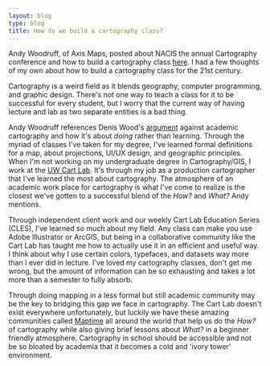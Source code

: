 ```yaml
---
layout: blog
type: blog
title: How do we build a cartography class?
---
```


Andy Woodruff, of Axis Maps, posted about NACIS the annual Cartography conference and how to build a cartography class <a title="here" href="http://andywoodruff.com/blog/on-practical-cartography/" target="_blank">here</a>. I had a few thoughts of my own about how to build a cartography class for the 21st century.

Cartography is a weird field as it blends geography, computer programming, and graphic design. There's not one way to teach a class for it to be successful for every student, but I worry that the current way of having lecture and lab as two separate entities is a bad thing.

Andy Woodruff references Denis Wood's <a title="argument" href="http://cartographicperspectives.org/index.php/journal/article/view/cp45-wood/552" target="_blank">argument</a> against academic cartography and how it's about <em>doing</em> rather than learning. Through the myriad of classes I've taken for my degree, I've learned formal definitions for a map, about projections, UI/UX design, and geographic principles. When I'm not working on my undergraduate degree in Cartography/GIS, I work at the <a title="UW Cart Lab" href="http://geography.wisc.edu/cartography" target="_blank">UW Cart Lab</a>. It's through my job as a production cartographer that I've learned the most about cartography. The atmosphere of an academic work place for cartography is what I've come to realize is the closest we've gotten to a successful blend of the <em>How?</em> and<em> What?</em> Andy mentions.

Through independent client work and our weekly Cart Lab Education Series (CLES), I've learned so much about my field. Any class can make you use Adobe Illustrator or ArcGIS, but being in a collaborative community like the Cart Lab has taught me how to actually use it in an efficient and useful way. I think about why I use certain colors, typefaces, and datasets way more than I ever did in lecture. I've loved my cartography classes, don't get me wrong, but the amount of information can be so exhausting and takes a lot more than a semester to fully absorb.

Through doing mapping in a less formal but still academic community may be the key to bridging this gap we face in cartography. The Cart Lab doesn't exist everywhere unfortunately, but luckily we have these amazing communities called <a title="Maptime" href="http://maptime.io" target="_blank">Maptime</a> all around the world that help us do the <em>How?</em> of cartography while also giving brief lessons about <em>What? </em>in a beginner friendly atmosphere. Cartography in school should be accessible and not be so bloated by academia that it becomes a cold and 'ivory tower' environment.